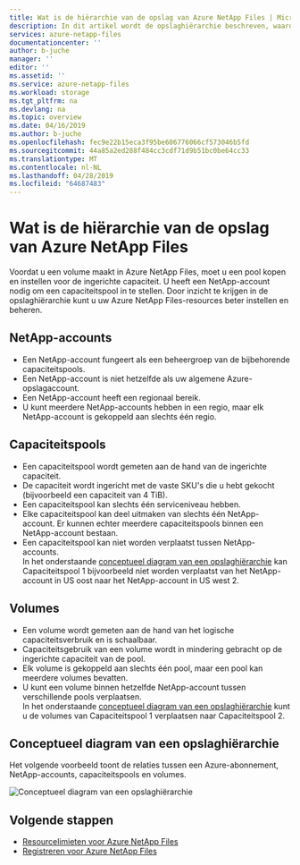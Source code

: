 ```yaml
---
title: Wat is de hiërarchie van de opslag van Azure NetApp Files | Microsoft Docs
description: In dit artikel wordt de opslaghiërarchie beschreven, waaronder Azure NetApp Files-accounts, capaciteitspools en volumes.
services: azure-netapp-files
documentationcenter: ''
author: b-juche
manager: ''
editor: ''
ms.assetid: ''
ms.service: azure-netapp-files
ms.workload: storage
ms.tgt_pltfrm: na
ms.devlang: na
ms.topic: overview
ms.date: 04/16/2019
ms.author: b-juche
ms.openlocfilehash: fec9e22b15eca3f95be606776066cf573046b5fd
ms.sourcegitcommit: 44a85a2ed288f484cc3cdf71d9b51bc0be64cc33
ms.translationtype: MT
ms.contentlocale: nl-NL
ms.lasthandoff: 04/28/2019
ms.locfileid: "64687483"
---
```

# <a name="what-is-the-storage-hierarchy-of-azure-netapp-files"></a>Wat is de hiërarchie van de opslag van Azure NetApp Files

Voordat u een volume maakt in Azure NetApp Files, moet u een pool kopen en instellen voor de ingerichte capaciteit.  U heeft een NetApp-account nodig om een capaciteitspool in te stellen. Door inzicht te krijgen in de opslaghiërarchie kunt u uw Azure NetApp Files-resources beter instellen en beheren.

## <a name="azure_netapp_files_account"></a>NetApp-accounts

- Een NetApp-account fungeert als een beheergroep van de bijbehorende capaciteitspools.  
- Een NetApp-account is niet hetzelfde als uw algemene Azure-opslagaccount. 
- Een NetApp-account heeft een regionaal bereik.   
- U kunt meerdere NetApp-accounts hebben in een regio, maar elk NetApp-account is gekoppeld aan slechts één regio.

## <a name="capacity_pools"></a>Capaciteitspools

- Een capaciteitspool wordt gemeten aan de hand van de ingerichte capaciteit.  
- De capaciteit wordt ingericht met de vaste SKU's die u hebt gekocht (bijvoorbeeld een capaciteit van 4 TiB).
- Een capaciteitspool kan slechts één serviceniveau hebben.  
- Elke capaciteitspool kan deel uitmaken van slechts één NetApp-account. Er kunnen echter meerdere capaciteitspools binnen een NetApp-account bestaan.  
- Een capaciteitspool kan niet worden verplaatst tussen NetApp-accounts.   
  In het onderstaande [conceptueel diagram van een opslaghiërarchie](#conceptual_diagram_of_storage_hierarchy) kan Capaciteitspool 1 bijvoorbeeld niet worden verplaatst van het NetApp-account in US oost naar het NetApp-account in US west 2.  

## <a name="volumes"></a>Volumes

- Een volume wordt gemeten aan de hand van het logische capaciteitsverbruik en is schaalbaar. 
- Capaciteitsgebruik van een volume wordt in mindering gebracht op de ingerichte capaciteit van de pool.
- Elk volume is gekoppeld aan slechts één pool, maar een pool kan meerdere volumes bevatten. 
- U kunt een volume binnen hetzelfde NetApp-account tussen verschillende pools verplaatsen.    
  In het onderstaande [conceptueel diagram van een opslaghiërarchie](#conceptual_diagram_of_storage_hierarchy) kunt u de volumes van Capaciteitspool 1 verplaatsen naar Capaciteitspool 2.

## <a name="conceptual_diagram_of_storage_hierarchy"></a>Conceptueel diagram van een opslaghiërarchie 
Het volgende voorbeeld toont de relaties tussen een Azure-abonnement, NetApp-accounts, capaciteitspools en volumes.   

![Conceptueel diagram van een opslaghiërarchie](../media/azure-netapp-files/azure-netapp-files-storage-hierarchy.png)

## <a name="next-steps"></a>Volgende stappen

- [Resourcelimieten voor Azure NetApp Files](azure-netapp-files-resource-limits.md)
- [Registreren voor Azure NetApp Files](azure-netapp-files-register.md)
